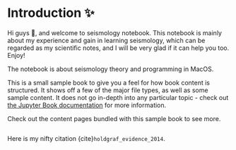 # Introduction ✨

Hi guys 👋, and welcome to seismology notebook. This notebook is mainly about my experience and gain in learning seismology, which can be regarded as my scientific notes, and I will be very glad if it can help you too. Enjoy!
 
 

The notebook is  about seismology theory and programming in MacOS. 




This is a small sample book to give you a feel for how book content is
structured.
It shows off a few of the major file types, as well as some sample content.
It does not go in-depth into any particular topic - check out [the Jupyter Book documentation](https://jupyterbook.org) for more information.

Check out the content pages bundled with this sample book to see more.

```{tableofcontents}
```

Here is my nifty citation {cite}`holdgraf_evidence_2014`.

```{bibliography}
```